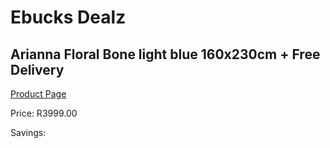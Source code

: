 
# Ebucks Dealz
## Arianna Floral Bone light blue 160x230cm + Free Delivery
[Product Page](https://www.ebucks.com/web/shop/productSelected.do?prodId=1210585092&catId=1209942441)

Price: R3999.00

Savings: 


	